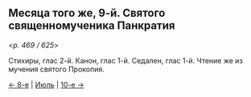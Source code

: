 
## Месяца того же, 9-й. Святого священномученика Панкратия

<*p. 469 / 625*>

Стихиры, глас 2-й. Канон, глас 1-й. Седален, глас 1-й. 
Чтение же из мучения святого Прокопия.  

[← 8-е](07_08_EUR.ru.md) | [Июль](README.md#9-й) | [10-е →](07_10_EUR.ru.md)
